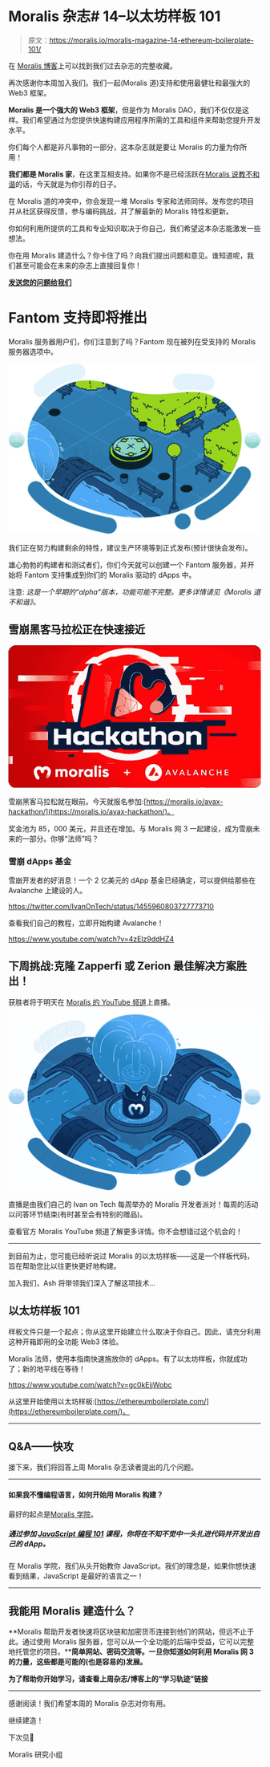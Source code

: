# Moralis 杂志# 14–以太坊样板 101

> 原文：<https://moralis.io/moralis-magazine-14-ethereum-boilerplate-101/>

在 [Moralis 博客](https://moralis.io/?s=magazine&asp_active=1&p_asid=1&p_asp_data=1&current_page_id=3594&qtranslate_lang=0&filters_changed=0&filters_initial=1&asp_gen%5B%5D=title&asp_gen%5B%5D=content&asp_gen%5B%5D=excerpt&customset%5B%5D=post)上可以找到我们过去杂志的完整收藏。

再次感谢你本周加入我们。我们一起(Moralis 道)支持和使用最健壮和最强大的 Web3 框架。

**Moralis 是一个强大的 Web3 框架**，但是作为 Moralis DAO，我们不仅仅是这样。我们希望通过为您提供快速构建应用程序所需的工具和组件来帮助您提升开发水平。

你们每个人都是非凡事物的一部分，这本杂志就是要让 Moralis 的力量为你所用！

**我们都是 Moralis 家**，在这里互相支持。如果你不是已经活跃在[Moralis 说教不和谐](https://discord.com/invite/P9N9HF97hH)的话，今天就是为你引荐的日子。

在 Moralis 道的冲突中，你会发现一堆 Moralis 专家和法师同伴。发布您的项目并从社区获得反馈，参与编码挑战，并了解最新的 Moralis 特性和更新。

你如何利用所提供的工具和专业知识取决于你自己，我们希望这本杂志能激发一些想法。

你在用 Moralis 建造什么？你卡住了吗？向我们提出问题和意见。谁知道呢，我们甚至可能会在未来的杂志上直接回复你！

[**发送您的问题给我们**](https://ivanontech.typeform.com/to/R9K5lnGe)

# Fantom 支持即将推出

Moralis 服务器用户们，你们注意到了吗？Fantom 现在被列在受支持的 Moralis 服务器选项中。

![](img/95b6699616a4bdee8cb4ff4e7ca6bc5d.png)

我们正在努力构建剩余的特性，建议生产环境等到正式发布(预计很快会发布)。

雄心勃勃的构建者和测试者们，你们今天就可以创建一个 Fantom 服务器，并开始将 Fantom 支持集成到你们的 Moralis 驱动的 dApps 中。

注意: *这是一个早期的“alpha”版本，功能可能不完整。更多详情请见《Moralis 道不和谐》。*

## 雪崩黑客马拉松正在快速接近

![](img/177ac9a8b97164e9b9701ecb89794dd1.png)

雪崩黑客马拉松就在眼前。今天就报名参加:[https://moralis.io/avax-hackathon/](https://moralis.io/avax-hackathon/)。

奖金池为 85，000 美元，并且还在增加。与 Moralis 网 3 一起建设，成为雪崩未来的一部分。你够“法师”吗？

### 雪崩 dApps 基金

雪崩开发者的好消息！一个 2 亿美元的 dApp 基金已经确定，可以提供给那些在 Avalanche 上建设的人。

https://twitter.com/IvanOnTech/status/1455960803727773710

查看我们自己的教程，立即开始构建 Avalanche！

https://www.youtube.com/watch?v=4zElz9ddHZ4

## 下周挑战:克隆 Zapperfi 或 Zerion 最佳解决方案胜出！

获胜者将于明天在 [Moralis 的 YouTube 频道](https://www.youtube.com/c/MoralisWeb3)上直播。

![](img/90140a147349e399223ed5c7ba971cf1.png)

直播是由我们自己的 Ivan on Tech 每周举办的 Moralis 开发者派对！每周的活动以问答环节结束(有时甚至会有特别的赠品)。

查看官方 Moralis YouTube 频道了解更多详情。你不会想错过这个机会的！

* * *

到目前为止，您可能已经听说过 Moralis 的以太坊样板——这是一个样板代码，旨在帮助您比以往更快更好地构建。

加入我们，Ash 将带领我们深入了解这项技术…

## **以太坊样板 101**

样板文件只是一个起点；你从这里开始建立什么取决于你自己。因此，请充分利用这种开箱即用的全功能 Web3 体验。

Moralis 法师，使用本指南快速施放你的 dApps。有了以太坊样板，你就成功了；新的地平线在等待！

https://www.youtube.com/watch?v=gc0kEjjWobc

从这里开始使用以太坊样板:[https://ethereumboilerplate.com/](https://ethereumboilerplate.com/)。

* * *

## **Q&A——快攻**

接下来，我们将回答上周 Moralis 杂志读者提出的几个问题。

* * *

#### 如果我不懂编程语言，如何开始用 Moralis 构建？

最好的起点是[Moralis 学院](https://academy.moralis.io)。

##### 通过参加 [**JavaScript 编程 101**](https://academy.moralis.io/courses/javascript-programming-for-blockchain-developers) **课程，你将在不知不觉中一头扎进代码并开发出自己的 dApp。**

在 Moralis 学院，我们从头开始教你 JavaScript。我们的理念是，如果你想快速看到结果，JavaScript 是最好的语言之一！

* * *

## 我能用 Moralis 建造什么？

**Moralis 帮助开发者快速将区块链和加密货币连接到他们的网站，但远不止于此。通过使用 Moralis 服务器，您可以从一个全功能的后端中受益，它可以完整地托管您的项目。****简单网站、密码交流等。一旦你知道如何利用 Moralis 网 3 的力量，这些都是可能的(也是容易的)发展。**

**为了帮助你开始学习，请查看上周杂志/博客上的“学习轨迹”链接**

* * *

感谢阅读！我们希望本周的 Moralis 杂志对你有用。

继续建造！

下次见💚

Moralis 研究小组